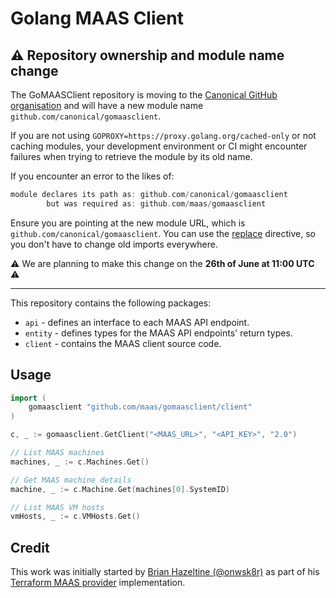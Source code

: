 # Golang MAAS Client

## :warning: Repository ownership and module name change

The GoMAASClient repository is moving to the [Canonical GitHub organisation](https://github.com/canonical) and will have a new module name `github.com/canonical/gomaasclient`.

If you are not using `GOPROXY=https://proxy.golang.org/cached-only` or not caching
modules, your development environment or CI might encounter failures when trying
to retrieve the module by its old name.


If you encounter an error to the likes of:
```go
module declares its path as: github.com/canonical/gomaasclient
        but was required as: github.com/maas/gomaasclient
```

Ensure you are pointing at the new module URL, which is `github.com/canonical/gomaasclient`.
You can use the [replace](https://go.dev/ref/mod#go-mod-file-replace) directive, so
you don't have to change old imports everywhere.

:warning: We are planning to make this change on the **26th of June at 11:00 UTC** :warning:

---

This repository contains the following  packages:

* `api` - defines an interface to each MAAS API endpoint.
* `entity` - defines types for the MAAS API endpoints' return types.
* `client` - contains the MAAS client source code.

## Usage

```Go
import (
    gomaasclient "github.com/maas/gomaasclient/client"
)

c, _ := gomaasclient.GetClient("<MAAS_URL>", "<API_KEY>", "2.0")

// List MAAS machines
machines, _ := c.Machines.Get()

// Get MAAS machine details
machine, _ := c.Machine.Get(machines[0].SystemID)

// List MAAS VM hosts
vmHosts, _ := c.VMHosts.Get()
```

## Credit

This work was initially started by [Brian Hazeltine (@onwsk8r)](https://github.com/onwsk8r) as part of his [Terraform MAAS provider](https://github.com/Roblox/terraform-provider-maas) implementation.
